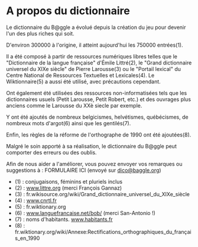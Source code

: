 A propos du dictionnaire
========================

Le dictionnaire du B@ggle a évolué depuis la création du jeu pour devenir 
l'un des plus riches qui soit.

D'environ 300000 à l'origine, il atteint aujourd'hui les 750000 entrées(1).

Il a été composé à partir de ressources numériques libres telles que le 
"Dictionnaire de la langue française" d'Émile Littré(2), le "Grand 
dictionnaire universel du XIXe siècle" de Pierre Larousse(3) ou le "Portail 
lexical" du Centre National de Ressources Textuelles et Lexicales(4).
Le Wiktionnaire(5) a aussi été utilisé, avec précautions cependant.

Ont également été utilisées des ressources non-informatisées tels que les 
dictionnaires usuels (Petit Larousse, Petit Robert, etc.) et des ouvrages 
plus anciens comme le Larousse du XXè siecle par exemple.

Y ont été ajoutés de nombreux belgicismes, helvétismes, québécismes, de 
nombreux mots d'argot(6) ainsi que les gentilés(7).

Enfin, les règles de la réforme de l'orthographe de 1990 ont été ajoutées(8).

Malgré le soin apporté à sa réalisation, le dictionnaire du B@ggle peut 
comporter des erreurs ou des oublis.

Afin de nous aider a l'améliorer, vous pouvez envoyer vos remarques ou 
suggestions à : FORMULAIRE ICI (envoyé sur dico@baggle.org)



- (1) : conjugaisons, féminins et pluriels inclus
- (2) : www.littre.org (merci François Gannaz)
- (3) : fr.wikisource.org/wiki/Grand_dictionnaire_universel_du_XIXe_siècle
- (4) : www.cnrtl.fr
- (5) : fr.wiktionary.org
- (6) : www.languefrancaise.net/bob/ (merci San-Antonio !)
- (7) : noms d'habitants. www.habitants.fr
- (8) : fr.wiktionary.org/wiki/Annexe:Rectifications_orthographiques_du_français_en_1990
